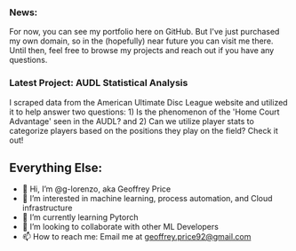 ### News:
For now, you can see my portfolio here on GitHub. But I've just purchased my own domain, so in the (hopefully) near future you can visit me there. Until then, feel free to browse my projects and reach out if you have any questions.

### Latest Project: AUDL Statistical Analysis
I scraped data from the American Ultimate Disc League website and utilized it to help answer two questions: 1) Is the phenomenon of the 'Home Court Advantage' seen in the AUDL? and 2) Can we utilize player stats to categorize players based on the positions they play on the field? Check it out!

## Everything Else:
- 👋 Hi, I’m @g-lorenzo, aka Geoffrey Price
- 👀 I’m interested in machine learning, process automation, and Cloud infrastructure
- 🌱 I’m currently learning Pytorch
- 💞️ I’m looking to collaborate with other ML Developers
- 📫 How to reach me: Email me at geoffrey.price92@gmail.com

<!---
g-lorenzo/g-lorenzo is a ✨ special ✨ repository because its `README.md` (this file) appears on your GitHub profile.
You can click the Preview link to take a look at your changes.
--->
